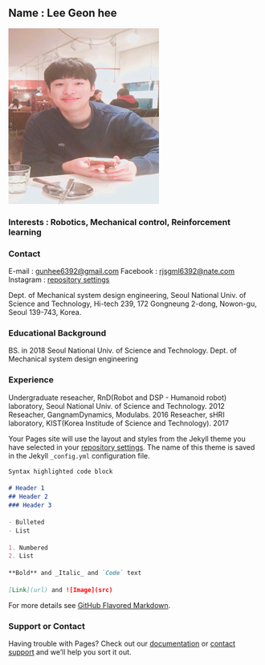 
## Name : Lee Geon hee

<img src="./images/profile2.png" width="300" height="350"  class="center">


### Interests : Robotics, Mechanical control, Reinforcement learning

### Contact
 E-mail : gunhee6392@gmail.com
 Facebook : rjsgml6392@nate.com
 Instagram : [repository settings](https://www.instagram.com/_lee_geon_hee_/)
 
 Dept. of Mechanical system design engineering, Seoul National Univ. of Science and Technology, Hi-tech 239, 172 Gongneung 2-dong, Nowon-gu, Seoul 139-743, Korea.

### Educational Background 
BS. in 2018 Seoul National Univ. of Science and Technology.  Dept. of Mechanical system design engineering


### Experience
 
 Undergraduate reseacher, RnD(Robot and DSP - Humanoid robot) laboratory, Seoul National Univ. of Science and Technology. 2012
 Reseacher, GangnamDynamics, Modulabs. 2016
 Reseacher, sHRI laboratory, KIST(Korea Institude of Science and Technology). 2017

Your Pages site will use the layout and styles from the Jekyll theme you have selected in your [repository settings](https://github.com/Geonhee-LEE/geon.github.io/settings). The name of this theme is saved in the Jekyll `_config.yml` configuration file.


```markdown
Syntax highlighted code block

# Header 1
## Header 2
### Header 3

- Bulleted
- List

1. Numbered
2. List

**Bold** and _Italic_ and `Code` text

[Link](url) and ![Image](src)
```

For more details see [GitHub Flavored Markdown](https://guides.github.com/features/mastering-markdown/).


### Support or Contact

Having trouble with Pages? Check out our [documentation](https://help.github.com/categories/github-pages-basics/) or [contact support](https://github.com/contact) and we’ll help you sort it out.
